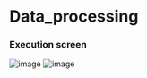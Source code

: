 # Data_processing

### Execution screen

![image](https://user-images.githubusercontent.com/83286706/155447070-6ec876f5-70ae-4ede-8f1d-b0fec16818c5.png)
![image](https://user-images.githubusercontent.com/83286706/155447239-0018f105-93df-4b08-9b5c-6c937303ea1b.png)
